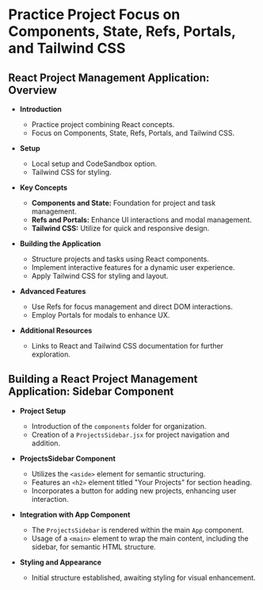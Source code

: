# Practice Project Focus on Components, State, Refs, Portals, and Tailwind CSS

## React Project Management Application: Overview

- **Introduction**
  - Practice project combining React concepts.
  - Focus on Components, State, Refs, Portals, and Tailwind CSS.

- **Setup**
  - Local setup and CodeSandbox option.
  - Tailwind CSS for styling.

- **Key Concepts**
  - **Components and State:** Foundation for project and task management.
  - **Refs and Portals:** Enhance UI interactions and modal management.
  - **Tailwind CSS:** Utilize for quick and responsive design.

- **Building the Application**
  - Structure projects and tasks using React components.
  - Implement interactive features for a dynamic user experience.
  - Apply Tailwind CSS for styling and layout.

- **Advanced Features**
  - Use Refs for focus management and direct DOM interactions.
  - Employ Portals for modals to enhance UX.

- **Additional Resources**
  - Links to React and Tailwind CSS documentation for further exploration.

## Building a React Project Management Application: Sidebar Component

- **Project Setup**
  - Introduction of the `components` folder for organization.
  - Creation of a `ProjectsSidebar.jsx` for project navigation and addition.

- **ProjectsSidebar Component**
  - Utilizes the `<aside>` element for semantic structuring.
  - Features an `<h2>` element titled "Your Projects" for section heading.
  - Incorporates a button for adding new projects, enhancing user interaction.

- **Integration with App Component**
  - The `ProjectsSidebar` is rendered within the main `App` component.
  - Usage of a `<main>` element to wrap the main content, including the sidebar, for semantic HTML structure.

- **Styling and Appearance**
  - Initial structure established, awaiting styling for visual enhancement.
